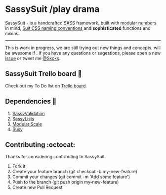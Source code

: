 SassySuit /play drama
=========

SassySuit - is a handcrafted SASS framework, built with [modular numbers](https://github.com/at-import/modular-scale) in mind, [Suit CSS naming conventions](https://github.com/suitcss/suit/blob/master/doc/naming-conventions.md) and __sophisticated__ functions and mixins. 
<hr>

This is work in progress, we are still trying out new things and concepts, will be awesome if .
If you have any questions or sugestions, please open a new [issue](https://github.com/SassySuit/sassySuit/issues/new) or tweet me [@Skoks](https://twitter.com/VladimirSkoks).

## SassySuit Trello board :construction:

Check out my To Do list on [Trello board](https://trello.com/b/auSCHtYg/development).

## Dependencies :gem:

1. [SassyValidation](https://github.com/Skoks/sassyValidation)
2. [SassyLists](https://github.com/at-import/SassyLists)
3. [Modular Scale](https://github.com/at-import/modular-scale)
4. [Susy](https://github.com/ericam/susy/)

## Contributing :octocat:

Thanks for considering contributing to SassySuit.

1. Fork it 
2. Create your feature branch (git checkout -b my-new-feature)
3. Commit your changes (git commit -m 'Add some feature')
4. Push to the branch (git push origin my-new-feature)
5. Create new Pull Request

